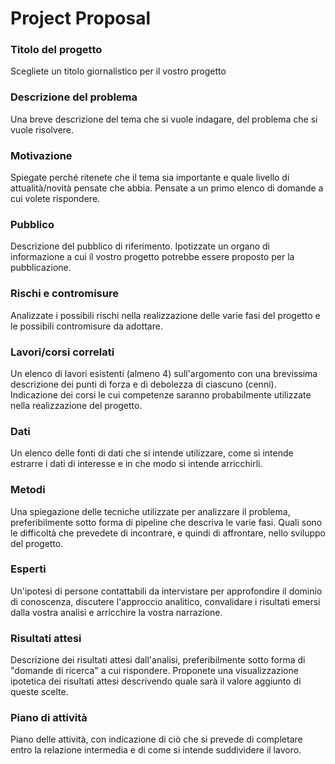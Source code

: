 # Project Proposal 

### Titolo del progetto

Scegliete un titolo giornalistico per il vostro progetto

### Descrizione del problema

Una breve descrizione del tema che si vuole indagare, del problema che si vuole risolvere.

### Motivazione

Spiegate perché ritenete che il tema sia importante e quale livello di attualità/novità pensate che abbia. Pensate a un primo elenco di domande a cui volete rispondere.

### Pubblico

Descrizione del pubblico di riferimento. Ipotizzate un organo di informazione a cui il vostro progetto potrebbe essere proposto per la pubblicazione.

### Rischi e contromisure

Analizzate i possibili rischi nella realizzazione delle varie fasi del progetto e le possibili contromisure da adottare.

### Lavori/corsi correlati

Un elenco di lavori esistenti (almeno 4) sull'argomento con una brevissima descrizione dei punti di forza e di debolezza di ciascuno (cenni). Indicazione dei corsi le cui competenze saranno probabilmente utilizzate nella realizzazione del progetto.

### Dati

Un elenco delle fonti di dati che si intende utilizzare, come si intende estrarre i dati di interesse e in che modo si intende arricchirli.

### Metodi

Una spiegazione delle tecniche utilizzate per analizzare il problema, preferibilmente sotto forma di pipeline che descriva le varie fasi. Quali sono le difficoltà che prevedete di incontrare, e quindi di affrontare, nello sviluppo del progetto.

### Esperti

Un'ipotesi di persone contattabili da intervistare per approfondire il dominio di conoscenza, discutere l'approccio analitico, convalidare i risultati emersi dalla vostra analisi e arricchire la vostra narrazione.

### Risultati attesi

Descrizione dei risultati attesi dall'analisi, preferibilmente sotto forma di "domande di ricerca" a cui rispondere. Proponete una visualizzazione ipotetica dei risultati attesi descrivendo quale sarà il valore aggiunto di queste scelte.

### Piano di attività

Piano delle attività, con indicazione di ciò che si prevede di completare entro la relazione intermedia e di come si intende suddividere il lavoro.